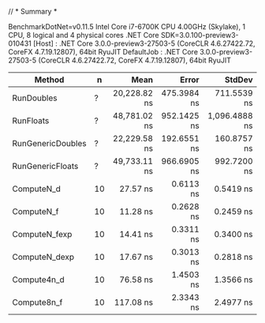 // * Summary *

BenchmarkDotNet=v0.11.5
Intel Core i7-6700K CPU 4.00GHz (Skylake), 1 CPU, 8 logical and 4 physical cores
.NET Core SDK=3.0.100-preview3-010431
  [Host]     : .NET Core 3.0.0-preview3-27503-5 (CoreCLR 4.6.27422.72, CoreFX 4.7.19.12807), 64bit RyuJIT
  DefaultJob : .NET Core 3.0.0-preview3-27503-5 (CoreCLR 4.6.27422.72, CoreFX 4.7.19.12807), 64bit RyuJIT

|            Method |  n |         Mean |       Error |        StdDev |
|------------------ |--- |-------------:|------------:|--------------:|
|        RunDoubles |  ? | 20,228.82 ns | 475.3984 ns |   711.5539 ns |
|         RunFloats |  ? | 48,781.02 ns | 952.1425 ns | 1,096.4888 ns |
| RunGenericDoubles |  ? | 22,229.58 ns | 192.6551 ns |   160.8757 ns |
|  RunGenericFloats |  ? | 49,733.11 ns | 966.6905 ns |   992.7200 ns |
|        ComputeN_d | 10 |     27.57 ns |   0.6113 ns |     0.5419 ns |
|        ComputeN_f | 10 |     11.28 ns |   0.2628 ns |     0.2459 ns |
|     ComputeN_fexp | 10 |     14.41 ns |   0.3311 ns |     0.3400 ns |
|     ComputeN_dexp | 10 |     17.67 ns |   0.3013 ns |     0.2818 ns |
|       Compute4n_d | 10 |     76.58 ns |   1.4503 ns |     1.3566 ns |
|       Compute8n_f | 10 |    117.08 ns |   2.3343 ns |     2.4977 ns |